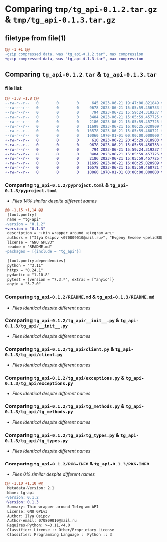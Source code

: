 # Comparing `tmp/tg_api-0.1.2.tar.gz` & `tmp/tg_api-0.1.3.tar.gz`

## filetype from file(1)

```diff
@@ -1 +1 @@
-gzip compressed data, was "tg_api-0.1.2.tar", max compression
+gzip compressed data, was "tg_api-0.1.3.tar", max compression
```

## Comparing `tg_api-0.1.2.tar` & `tg_api-0.1.3.tar`

### file list

```diff
@@ -1,8 +1,8 @@
--rw-r--r--   0        0        0      645 2023-06-21 19:47:00.821849 tg_api-0.1.2/pyproject.toml
--rw-r--r--   0        0        0     9678 2023-06-21 15:05:59.456733 tg_api-0.1.2/README.md
--rw-r--r--   0        0        0      794 2023-06-21 15:59:24.319237 tg_api-0.1.2/tg_api/__init__.py
--rw-r--r--   0        0        0     3404 2023-06-21 15:05:59.457725 tg_api-0.1.2/tg_api/client.py
--rw-r--r--   0        0        0     2186 2023-06-21 15:05:59.457725 tg_api-0.1.2/tg_api/exceptions.py
--rw-r--r--   0        0        0    11699 2023-06-21 16:00:25.020909 tg_api-0.1.2/tg_api/tg_methods.py
--rw-r--r--   0        0        0    16578 2023-06-21 15:05:59.460721 tg_api-0.1.2/tg_api/tg_types.py
--rw-r--r--   0        0        0    10060 1970-01-01 00:00:00.000000 tg_api-0.1.2/PKG-INFO
+-rw-r--r--   0        0        0      610 2023-06-21 20:45:29.818903 tg_api-0.1.3/pyproject.toml
+-rw-r--r--   0        0        0     9678 2023-06-21 15:05:59.456733 tg_api-0.1.3/README.md
+-rw-r--r--   0        0        0      794 2023-06-21 15:59:24.319237 tg_api-0.1.3/tg_api/__init__.py
+-rw-r--r--   0        0        0     3404 2023-06-21 15:05:59.457725 tg_api-0.1.3/tg_api/client.py
+-rw-r--r--   0        0        0     2186 2023-06-21 15:05:59.457725 tg_api-0.1.3/tg_api/exceptions.py
+-rw-r--r--   0        0        0    11699 2023-06-21 16:00:25.020909 tg_api-0.1.3/tg_api/tg_methods.py
+-rw-r--r--   0        0        0    16578 2023-06-21 15:05:59.460721 tg_api-0.1.3/tg_api/tg_types.py
+-rw-r--r--   0        0        0    10060 1970-01-01 00:00:00.000000 tg_api-0.1.3/PKG-INFO
```

### Comparing `tg_api-0.1.2/pyproject.toml` & `tg_api-0.1.3/pyproject.toml`

 * *Files 14% similar despite different names*

```diff
@@ -1,15 +1,14 @@
 [tool.poetry]
 name = "tg-api"
-version = "0.1.2"
+version = "0.1.3"
 description = "Thin wrapper around Telegram API"
 authors = ["Ilya Osipov <070809010@mail.ru>", "Evgeny Evseev <pelid80@gmail.com>"]
 license = "GNU GPLv3"
 readme = "README.md"
-packages = [{include = "tg_api"}]
 
 [tool.poetry.dependencies]
 python = "^3.11"
 httpx = "0.24.1"
 pydantic = "1.10.8"
 pytest = {version = "7.3.*", extras = ["anyio"]}
 anyio = "3.7.0"
```

### Comparing `tg_api-0.1.2/README.md` & `tg_api-0.1.3/README.md`

 * *Files identical despite different names*

### Comparing `tg_api-0.1.2/tg_api/__init__.py` & `tg_api-0.1.3/tg_api/__init__.py`

 * *Files identical despite different names*

### Comparing `tg_api-0.1.2/tg_api/client.py` & `tg_api-0.1.3/tg_api/client.py`

 * *Files identical despite different names*

### Comparing `tg_api-0.1.2/tg_api/exceptions.py` & `tg_api-0.1.3/tg_api/exceptions.py`

 * *Files identical despite different names*

### Comparing `tg_api-0.1.2/tg_api/tg_methods.py` & `tg_api-0.1.3/tg_api/tg_methods.py`

 * *Files identical despite different names*

### Comparing `tg_api-0.1.2/tg_api/tg_types.py` & `tg_api-0.1.3/tg_api/tg_types.py`

 * *Files identical despite different names*

### Comparing `tg_api-0.1.2/PKG-INFO` & `tg_api-0.1.3/PKG-INFO`

 * *Files 0% similar despite different names*

```diff
@@ -1,10 +1,10 @@
 Metadata-Version: 2.1
 Name: tg-api
-Version: 0.1.2
+Version: 0.1.3
 Summary: Thin wrapper around Telegram API
 License: GNU GPLv3
 Author: Ilya Osipov
 Author-email: 070809010@mail.ru
 Requires-Python: >=3.11,<4.0
 Classifier: License :: Other/Proprietary License
 Classifier: Programming Language :: Python :: 3
```

